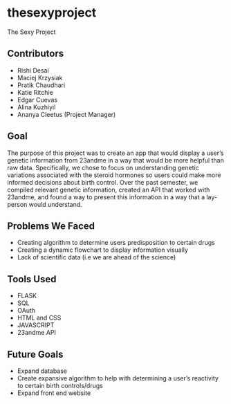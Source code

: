 # thesexyproject
The Sexy Project

## Contributors
- Rishi Desai
- Maciej Krzysiak
- Pratik Chaudhari
- Katie Ritchie
- Edgar Cuevas
- Alina Kuzhiyil
- Ananya Cleetus (Project Manager)

## Goal

  The purpose of this project was to create an app that would display a user’s genetic information from 23andme in a way that would be more helpful than raw data. Specifically, we chose to focus on understanding genetic variations associated with the steroid hormones so users could make more informed decisions about birth control. Over the past semester, we compiled relevant genetic information, created an API that worked with 23andme, and found a way to present this information in a way that a lay-person would understand.
  
## Problems We Faced
- Creating algorithm to determine users predisposition to certain drugs
- Creating a dynamic flowchart to display information visually
- Lack of scientific data (i.e we are ahead of the science)

## Tools Used
- FLASK
- SQL
- OAuth
- HTML and CSS
- JAVASCRIPT
- 23andme API

## Future Goals
- Expand database
- Create expansive algorithm to help with determining a user’s reactivity to certain birth controls/drugs
- Expand front end website
	

  

